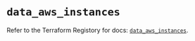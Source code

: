 # `data_aws_instances`

Refer to the Terraform Registory for docs: [`data_aws_instances`](https://registry.terraform.io/providers/hashicorp/aws/5.12.0/docs/data-sources/instances).
